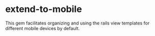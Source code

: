 extend-to-mobile
=========================

This gem facilitates organizing and using the rails view templates for different mobile devices by default.
